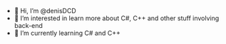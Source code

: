 - 👋 Hi, I’m @denisDCD
- 👀 I’m interested in learn more about C#, C++ and other stuff involving back-end
- 🌱 I’m currently learning C# and C++
<!---
denisDCD/denisDCD is a ✨ special ✨ repository because its `README.md` (this file) appears on your GitHub profile.
You can click the Preview link to take a look at your changes.
--->
